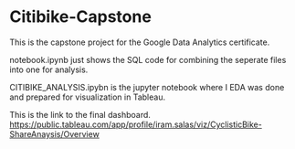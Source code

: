 # Citibike-Capstone
This is the capstone project for the Google Data Analytics certificate.

notebook.ipynb just shows the SQL code for combining the seperate files into one for analysis.

CITIBIKE_ANALYSIS.ipybn is the jupyter notebook where I EDA was done and prepared for visualization in Tableau. 

This is the link to the final dashboard. https://public.tableau.com/app/profile/iram.salas/viz/CyclisticBike-ShareAnaysis/Overview
